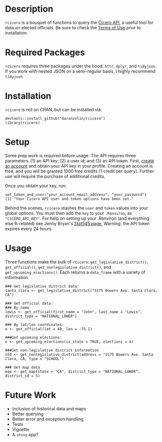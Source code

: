 # Description

`rcicero` is a bouquet of functions to query the [Cicero API,](https://www.cicerodata.com/api/) 
a useful tool for data on elected officials. Be sure to check the [Terms of Use](https://www.azavea.com/terms-of-use/?_ga=1.70439831.685925080.1469159734) prior to installation.

# Required Packages

`rcicero` requires three packages under the hood: `httr`, `dplyr`, and `tidyjson`. If you work with nested JSON on a semi-regular basis, I highly recommend `tidyjson`. 

# Installation

`rcicero` is not on CRAN, but can be installed via:
```
devtools::install_github("daranzolin/rcicero")
library(rcicero)
```

# Setup
Some prep work is required before usage. The API requires three parameters: (1) an API key; (2) a user id; and (3) an API token. First, [create an 
account](https://www.cicerodata.com/free-trial/) and obtain your API key in your profile. Creating an account is free, and you will be granted 1000 free credits (1 credit per query). Further use will require the purchase of additional credits.

Once you obtain your key, run:

```
set_token_and_user("your_account_email_address", "your_password")
[1] "Your Cicero API user and token options have been set."
```

Behind the scenes, `rcicero` stashes the `user` and `token` values into your global options. You must then add the `key` to your `.Renviron`, as `"CICERO_API_KEY"`. For help on setting up your .Renviron (and everything else R-related) see Jenny Bryan's [Stat545 page.](http://stat545.com/bit003_api-key-env-var.html)  Warning: the API token expires every 24 hours.

# Usage

Three functions make the bulk of `rcicero`: `get_legislative_district()`, `get_official()`, `get_nonlegislative_district()`, and `get_upcoming_elections()`. Each returns a `data_frame` with a variety of information. 

```
### Get legislative district data:
santa_clara <- get_legislative_district("3175 Bowers Ave. Santa Clara, CA")

### Get official data:
### By name
lewis <- get_official(first_name = "John", last_name = "Lewis", district_type = "NATIONAL_LOWER")

### By lat/lon coordinates:
o <- get_official(lat = 40, lon = -75.1)

###Get upcoming elections:
e <- get_upcoming_elections(is_state = TRUE, elections = 4)

###Get non-legislative district information
nld <- get_nonlegislative_district(address = "3175 Bowers Ave. Santa Clara, CA, type = "SCHOOL")

### Get map data
map <- get_map(state = "CA", district_type = "NATIONAL_LOWER", district_id = 5)
```

# Future Work

* Inclusion of historical data and maps
* Better querying
* Better error and exception handling
* Tests
* Vignette
* A `shiny` app?
